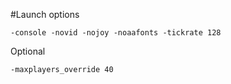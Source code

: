 #Launch options

    -console -novid -nojoy -noaafonts -tickrate 128
    
Optional
    
    -maxplayers_override 40

